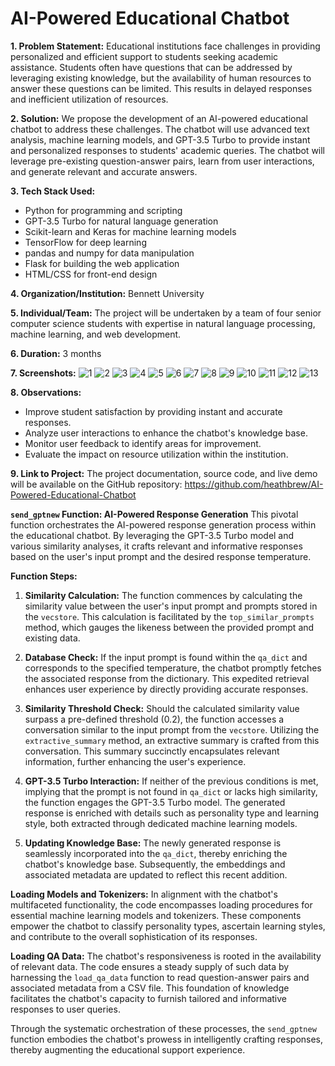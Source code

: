 # AI-Powered Educational Chatbot

**1. Problem Statement:**
Educational institutions face challenges in providing personalized and efficient support to students seeking academic assistance. Students often have questions that can be addressed by leveraging existing knowledge, but the availability of human resources to answer these questions can be limited. This results in delayed responses and inefficient utilization of resources.

**2. Solution:**
We propose the development of an AI-powered educational chatbot to address these challenges. The chatbot will use advanced text analysis, machine learning models, and GPT-3.5 Turbo to provide instant and personalized responses to students' academic queries. The chatbot will leverage pre-existing question-answer pairs, learn from user interactions, and generate relevant and accurate answers.

**3. Tech Stack Used:**
- Python for programming and scripting
- GPT-3.5 Turbo for natural language generation
- Scikit-learn and Keras for machine learning models
- TensorFlow for deep learning
- pandas and numpy for data manipulation
- Flask for building the web application
- HTML/CSS for front-end design

**4. Organization/Institution:** Bennett University

**5. Individual/Team:**
The project will be undertaken by a team of four senior computer science students with expertise in natural language processing, machine learning, and web development.

**6. Duration:** 3 months

**7. Screenshots:**
![1](https://github.com/heathbrew/AI-Powered-Educational-Chatbot/assets/55629425/a40dc803-4083-40f5-a112-549b612e2e4e)
![2](https://github.com/heathbrew/AI-Powered-Educational-Chatbot/assets/55629425/364da545-b50f-453b-b34e-5c6c104db17e)
![3](https://github.com/heathbrew/AI-Powered-Educational-Chatbot/assets/55629425/549d1a08-31c1-43cd-ab1d-3d6a795ab1d4)
![4](https://github.com/heathbrew/AI-Powered-Educational-Chatbot/assets/55629425/09f366e6-3c89-4fac-83de-8d58ed67532c)
![5](https://github.com/heathbrew/AI-Powered-Educational-Chatbot/assets/55629425/f7b024cf-9e37-4c11-85b7-e77db9d576e9)
![6](https://github.com/heathbrew/AI-Powered-Educational-Chatbot/assets/55629425/75ac6dbc-2a25-4d9d-a5e8-b4355c184fa5)
![7](https://github.com/heathbrew/AI-Powered-Educational-Chatbot/assets/55629425/27ece6b7-db7a-4e43-b1fb-431c8c736d49)
![8](https://github.com/heathbrew/AI-Powered-Educational-Chatbot/assets/55629425/bf18dc52-c5d2-45dd-8313-5eb87786f5da)
![9](https://github.com/heathbrew/AI-Powered-Educational-Chatbot/assets/55629425/9a313d5d-6d2c-4455-b3d1-ad3ef8d02aca)
![10](https://github.com/heathbrew/AI-Powered-Educational-Chatbot/assets/55629425/4241f6f3-c450-4f5e-bf19-184e2327f9b2)
![11](https://github.com/heathbrew/AI-Powered-Educational-Chatbot/assets/55629425/c14834da-399a-4986-a02f-288ab741fbfb)
![12](https://github.com/heathbrew/AI-Powered-Educational-Chatbot/assets/55629425/d9f8e39c-176f-4ef0-9703-dbf04a19dbc4)
![13](https://github.com/heathbrew/AI-Powered-Educational-Chatbot/assets/55629425/04845fa4-ff39-414d-9eec-91969949abe4)



**8. Observations:**
- Improve student satisfaction by providing instant and accurate responses.
- Analyze user interactions to enhance the chatbot's knowledge base.
- Monitor user feedback to identify areas for improvement.
- Evaluate the impact on resource utilization within the institution.

**9. Link to Project:**
The project documentation, source code, and live demo will be available on the GitHub repository: https://github.com/heathbrew/AI-Powered-Educational-Chatbot

**`send_gptnew` Function: AI-Powered Response Generation**
This pivotal function orchestrates the AI-powered response generation process within the educational chatbot. By leveraging the GPT-3.5 Turbo model and various similarity analyses, it crafts relevant and informative responses based on the user's input prompt and the desired response temperature.

**Function Steps:**
1. **Similarity Calculation:** The function commences by calculating the similarity value between the user's input prompt and prompts stored in the `vecstore`. This calculation is facilitated by the `top_similar_prompts` method, which gauges the likeness between the provided prompt and existing data.

2. **Database Check:** If the input prompt is found within the `qa_dict` and corresponds to the specified temperature, the chatbot promptly fetches the associated response from the dictionary. This expedited retrieval enhances user experience by directly providing accurate responses.

3. **Similarity Threshold Check:** Should the calculated similarity value surpass a pre-defined threshold (0.2), the function accesses a conversation similar to the input prompt from the `vecstore`. Utilizing the `extractive_summary` method, an extractive summary is crafted from this conversation. This summary succinctly encapsulates relevant information, further enhancing the user's experience.

4. **GPT-3.5 Turbo Interaction:** If neither of the previous conditions is met, implying that the prompt is not found in `qa_dict` or lacks high similarity, the function engages the GPT-3.5 Turbo model. The generated response is enriched with details such as personality type and learning style, both extracted through dedicated machine learning models.

5. **Updating Knowledge Base:** The newly generated response is seamlessly incorporated into the `qa_dict`, thereby enriching the chatbot's knowledge base. Subsequently, the embeddings and associated metadata are updated to reflect this recent addition.

**Loading Models and Tokenizers:**
In alignment with the chatbot's multifaceted functionality, the code encompasses loading procedures for essential machine learning models and tokenizers. These components empower the chatbot to classify personality types, ascertain learning styles, and contribute to the overall sophistication of its responses.

**Loading QA Data:**
The chatbot's responsiveness is rooted in the availability of relevant data. The code ensures a steady supply of such data by harnessing the `load_qa_data` function to read question-answer pairs and associated metadata from a CSV file. This foundation of knowledge facilitates the chatbot's capacity to furnish tailored and informative responses to user queries.

Through the systematic orchestration of these processes, the `send_gptnew` function embodies the chatbot's prowess in intelligently crafting responses, thereby augmenting the educational support experience.
